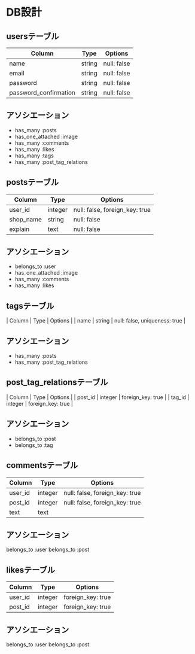 # DB設計

## usersテーブル
| Column                | Type   | Options     |
| --------------------- | ------ | ----------- |
| name                  | string | null: false |
| email                 | string | null: false |
| password              | string | null: false |
| password_confirmation | string | null: false |
## アソシエーション
- has_many :posts
- has_one_attached :image
- has_many :comments
- has_many :likes
- has_many :tags
- has_many :post_tag_relations

## postsテーブル
| Column         | Type    | Options                        |
| -------------- | ------- | ------------------------------ |
| user_id        | integer | null: false, foreign_key: true |
| shop_name      | string  | null: false                    |
| explain        | text    | null: false                    |
## アソシエーション
- belongs_to :user
- has_one_attached :image
- has_many :comments
- has_many :likes

## tagsテーブル
| Column | Type    | Options                       |
| name   | string  | null: false, uniqueness: true |
## アソシエーション
- has_many :posts
- has_many :post_tag_relations

## post_tag_relationsテーブル
| Column  | Type    | Options           |
| post_id | integer | foreign_key: true |
| tag_id  | integer | foreign_key: true |
## アソシエーション
- belongs_to :post
- belongs_to :tag

## commentsテーブル
| Column  | Type    | Options                        |
| ------- | ------- | ------------------------------ |
| user_id | integer | null: false, foreign_key: true |
| post_id | integer | null: false, foreign_key: true |
| text    | text    |                                |
## アソシエーション
belongs_to :user
belongs_to :post

## likesテーブル
| Column  | Type    | Options           |
| ------- | ------- | ----------------- |
| user_id | integer | foreign_key: true |
| post_id | integer | foreign_key: true |
## アソシエーション
belongs_to :user
belongs_to :post
